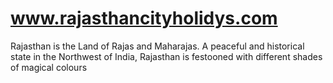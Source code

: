 www.rajasthancityholidys.com
============================

Rajasthan is the Land of Rajas and Maharajas. A peaceful and historical state in the Northwest of India, Rajasthan is festooned with different shades of magical colours